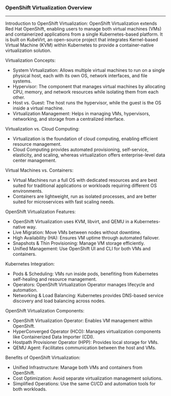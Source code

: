 ### OpenShift Virtualization Overview
---

Introduction to OpenShift Virtualization: OpenShift Virtualization extends Red Hat OpenShift, enabling users to manage both virtual machines (VMs) and containerized applications from a single Kubernetes-based platform. It is built on KubeVirt, an open-source project that integrates Kernel-based Virtual Machine (KVM) within Kubernetes to provide a container-native virtualization solution.

Virtualization Concepts:
- System Virtualization: Allows multiple virtual machines to run on a single physical host, each with its own OS, network interfaces, and file systems.
- Hypervisor: The component that manages virtual machines by allocating CPU, memory, and network resources while isolating them from each other.
- Host vs. Guest: The host runs the hypervisor, while the guest is the OS inside a virtual machine.
- Virtualization Management: Helps in managing VMs, hypervisors, networking, and storage from a centralized interface.

Virtualization vs. Cloud Computing:
- Virtualization is the foundation of cloud computing, enabling efficient resource management.
- Cloud Computing provides automated provisioning, self-service, elasticity, and scaling, whereas virtualization offers enterprise-level data center management.

Virtual Machines vs. Containers:
- Virtual Machines run a full OS with dedicated resources and are best suited for traditional applications or workloads requiring different OS environments.
- Containers are lightweight, run as isolated processes, and are better suited for microservices with fast scaling needs.

OpenShift Virtualization Features:
- OpenShift Virtualization uses KVM, libvirt, and QEMU in a Kubernetes-native way.
- Live Migration: Move VMs between nodes without downtime.
- High Availability (HA): Ensures VM uptime through automated failover.
- Snapshots & Thin Provisioning: Manage VM storage efficiently.
- Unified Management: Use OpenShift UI and CLI for both VMs and containers.

Kubernetes Integration:
- Pods & Scheduling: VMs run inside pods, benefiting from Kubernetes self-healing and resource management.
- Operators: OpenShift Virtualization Operator manages lifecycle and automation.
- Networking & Load Balancing: Kubernetes provides DNS-based service discovery and load balancing across nodes.

OpenShift Virtualization Components:
- OpenShift Virtualization Operator: Enables VM management within OpenShift.
- HyperConverged Operator (HCO): Manages virtualization components like Containerized Data Importer (CDI).
- Hostpath Provisioner Operator (HPP): Provides local storage for VMs.
- QEMU Agent: Facilitates communication between the host and VMs.

Benefits of OpenShift Virtualization:
- Unified Infrastructure: Manage both VMs and containers from OpenShift.
- Cost Optimization: Avoid separate virtualization management solutions.
- Simplified Operations: Use the same CI/CD and automation tools for both workloads.
